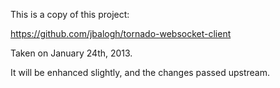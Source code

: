 This is a copy of this project:

https://github.com/jbalogh/tornado-websocket-client

Taken on January 24th, 2013.

It will be enhanced slightly, and the changes passed upstream.

